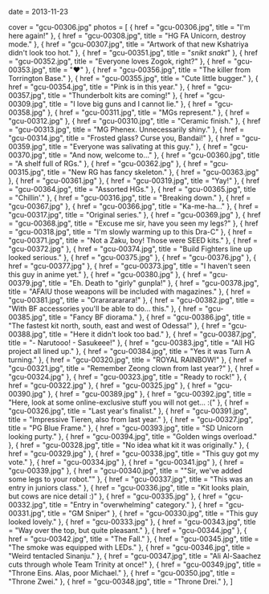 
date = 2013-11-23


cover = "gcu-00306.jpg"
photos = [
{ href = "gcu-00306.jpg", title = "I'm here again!" },
{ href = "gcu-00308.jpg", title = "HG FA Unicorn, destroy mode." },
{ href = "gcu-00307.jpg", title = "Artwork of that new Kshatriya didn't look too hot." },
{ href = "gcu-00351.jpg", title = "*snikt* *snakt*" },
{ href = "gcu-00352.jpg", title = "Everyone loves Zogok, right?" },
{ href = "gcu-00353.jpg", title = "♥︎" },
{ href = "gcu-00356.jpg", title = "The killer from Torrington Base." },
{ href = "gcu-00355.jpg", title = "Cute little bugger." },
{ href = "gcu-00354.jpg", title = "Pink is in this year." },
{ href = "gcu-00357.jpg", title = "Thunderbolt kits are coming!" },
{ href = "gcu-00309.jpg", title = "I love big guns and I cannot lie." },
{ href = "gcu-00358.jpg" },
{ href = "gcu-00311.jpg", title = "MGs represent." },
{ href = "gcu-00312.jpg" },
{ href = "gcu-00310.jpg", title = "Ceramic finish." },
{ href = "gcu-00313.jpg", title = "MG Phenex. Unnecessarily shiny." },
{ href = "gcu-00314.jpg", title = "Frosted glass? Curse you, Bandai!" },
{ href = "gcu-00359.jpg", title = "Everyone was salivating at this guy." },
{ href = "gcu-00370.jpg", title = "And now, welcome to..." },
{ href = "gcu-00360.jpg", title = "A shelf full of RGs." },
{ href = "gcu-00362.jpg" },
{ href = "gcu-00315.jpg", title = "New RG has fancy skeleton." },
{ href = "gcu-00363.jpg" },
{ href = "gcu-00361.jpg" },
{ href = "gcu-00319.jpg", title = "Yay!" },
{ href = "gcu-00364.jpg", title = "Assorted HGs." },
{ href = "gcu-00365.jpg", title = "Chillin'." },
{ href = "gcu-00316.jpg", title = "Breaking down." },
{ href = "gcu-00367.jpg" },
{ href = "gcu-00366.jpg", title = "Ka-me-ha..." },
{ href = "gcu-00317.jpg", title = "Original series." },
{ href = "gcu-00369.jpg" },
{ href = "gcu-00368.jpg", title = "Excuse me sir, have you seen my legs?" },
{ href = "gcu-00318.jpg", title = "I'm slowly warming up to this Dra-C" },
{ href = "gcu-00371.jpg", title = "Not a Zaku, boy! Those were SEED kits." },
{ href = "gcu-00372.jpg" },
{ href = "gcu-00374.jpg", title = "Build Fighters line up looked serious." },
{ href = "gcu-00375.jpg" },
{ href = "gcu-00376.jpg" },
{ href = "gcu-00377.jpg" },
{ href = "gcu-00373.jpg", title = "I haven't seen this guy in anime yet." },
{ href = "gcu-00380.jpg" },
{ href = "gcu-00379.jpg", title = "Eh. Death to &quot;girly&quot; gunpla!" },
{ href = "gcu-00378.jpg", title = "AFAIU those weapons will be included with magazines." },
{ href = "gcu-00381.jpg", title = "Orararararara!" },
{ href = "gcu-00382.jpg", title = "With BF accessories you'll be able to do... this." },
{ href = "gcu-00385.jpg", title = "Fancy BF diorama." },
{ href = "gcu-00386.jpg", title = "The fastest kit north, south, east and west of Odessa!" },
{ href = "gcu-00388.jpg", title = "Here it didn't look too bad." },
{ href = "gcu-00387.jpg", title = "- Narutooo! - Sasukeee!" },
{ href = "gcu-00383.jpg", title = "All HG project all lined up." },
{ href = "gcu-00384.jpg", title = "Yes it was Turn A turning." },
{ href = "gcu-00320.jpg", title = "ROYAL RAINBOW!" },
{ href = "gcu-00321.jpg", title = "Remember Zeong clown from last year?" },
{ href = "gcu-00324.jpg" },
{ href = "gcu-00323.jpg", title = "Ready to rock!" },
{ href = "gcu-00322.jpg" },
{ href = "gcu-00325.jpg" },
{ href = "gcu-00390.jpg" },
{ href = "gcu-00389.jpg" },
{ href = "gcu-00392.jpg", title = "Here, look at some online-exclusive stuff you will not get... :(" },
{ href = "gcu-00326.jpg", title = "Last year's finalist." },
{ href = "gcu-00391.jpg", title = "Impressive Tieren, also from last year." },
{ href = "gcu-00327.jpg", title = "PG Blue Frame." },
{ href = "gcu-00393.jpg", title = "SD Unicorn looking purty." },
{ href = "gcu-00394.jpg", title = "Golden wings overload." },
{ href = "gcu-00328.jpg", title = "No idea what kit it was originally." },
{ href = "gcu-00329.jpg" },
{ href = "gcu-00338.jpg", title = "This guy got my vote." },
{ href = "gcu-00334.jpg" },
{ href = "gcu-00341.jpg" },
{ href = "gcu-00339.jpg" },
{ href = "gcu-00340.jpg", title = "&quot;Sir, we've added some legs to your robot.&quot;" },
{ href = "gcu-00337.jpg", title = "This was an entry in juniors class." },
{ href = "gcu-00336.jpg", title = "Kit looks plain, but cows are nice detail :)" },
{ href = "gcu-00335.jpg" },
{ href = "gcu-00332.jpg", title = "Entry in &quot;overwhelming&quot; category." },
{ href = "gcu-00331.jpg", title = "GM Sniper" },
{ href = "gcu-00330.jpg", title = "This guy looked lovely." },
{ href = "gcu-00333.jpg" },
{ href = "gcu-00343.jpg", title = "Way over the top, but quite pleasant." },
{ href = "gcu-00344.jpg" },
{ href = "gcu-00342.jpg", title = "The Fall." },
{ href = "gcu-00345.jpg", title = "The smoke was equipped with LEDs." },
{ href = "gcu-00346.jpg", title = "Weird tentacled Sinanju." },
{ href = "gcu-00347.jpg", title = "Ali Al-Saachez cuts through whole Team Trinity at once!" },
{ href = "gcu-00349.jpg", title = "Throne Eins. Alas, poor Michael." },
{ href = "gcu-00350.jpg", title = "Throne Zwei." },
{ href = "gcu-00348.jpg", title = "Throne Drei." },
]
